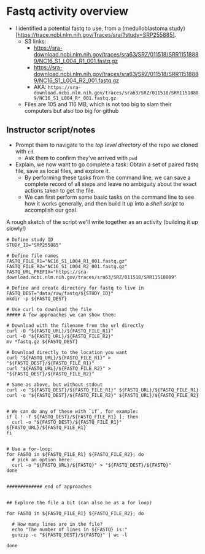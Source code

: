 # Fastq activity overview

+ I identified a potential fastq to use, from a (medulloblastoma study)[https://trace.ncbi.nlm.nih.gov/Traces/sra/?study=SRP255885].
  + S3 links: 
    + https://sra-download.ncbi.nlm.nih.gov/traces/sra63/SRZ/011518/SRR11518889/NC16_S1_L004_R1_001.fastq.gz
    + https://sra-download.ncbi.nlm.nih.gov/traces/sra63/SRZ/011518/SRR11518889/NC16_S1_L004_R2_001.fastq.gz
    + AKA: `https://sra-download.ncbi.nlm.nih.gov/traces/sra63/SRZ/011518/SRR11518889/NC16_S1_L004_R*_001.fastq.gz`
  + Files are 105 and 116 MB, which is not too big to slam their computers but also too big for github


## Instructor script/notes

+ Prompt them to navigate to the _top level directory_ of the repo we cloned with `cd`. 
	+ Ask them to confirm they've arrived with `pwd`
+ Explain, we now want to go complete a task: Obtain a set of paired fastq file, save as local files, and explore it. 
  + By performing these tasks from the command line, we can save a complete record of all steps and leave no ambiguity about the exact actions taken to get the file. 
  + We can first perform some basic tasks on the command line to see how it works generally, and then build it up into a _shell script_ to accomplish our goal.


A rough sketch of the script we'll write together as an activity (building it up slowly!)

```
# Define study ID
STUDY_ID="SRP255885"

# Define file names
FASTQ_FILE_R1="NC16_S1_L004_R1_001.fastq.gz"
FASTQ_FILE_R2="NC16_S1_L004_R2_001.fastq.gz"
FASTQ_URL_PREFIX="https://sra-download.ncbi.nlm.nih.gov/traces/sra63/SRZ/011518/SRR11518889"

# Define and create directory for fastq to live in
FASTQ_DEST="data/raw/fastq/${STUDY_ID}"
mkdir -p ${FASTQ_DEST} 

# Use curl to download the file
##### A few approaches we can show them: 

# Download with the filename from the url directly
curl -O "${FASTQ_URL}/${FASTQ_FILE_R1}"
curl -O "${FASTQ_URL}/${FASTQ_FILE_R2}"
mv *fastq.gz ${FASTQ_DEST} 

# Download directly to the location you want
curl "${FASTQ_URL}/${FASTQ_FILE_R1}" > "${FASTQ_DEST}/${FASTQ_FILE_R1}"
curl "${FASTQ_URL}/${FASTQ_FILE_R2}" > "${FASTQ_DEST}/${FASTQ_FILE_R2}"

# Same as above, but without stdout
curl -o "${FASTQ_DEST}/${FASTQ_FILE_R1}" ${FASTQ_URL}/${FASTQ_FILE_R1}
curl -o "${FASTQ_DEST}/${FASTQ_FILE_R2}" ${FASTQ_URL}/${FASTQ_FILE_R2}


# We can do any of these with `if`, for example:
if [ ! -f ${FASTQ_DEST}/${FASTQ_FILE_R1} ]; then
  curl -o "${FASTQ_DEST}/${FASTQ_FILE_R1}" ${FASTQ_URL}/${FASTQ_FILE_R1}
fi  
  

# Use a for-loop:
for FASTQ in ${FASTQ_FILE_R1} ${FASTQ_FILE_R2}; do
  # pick an option here:
  curl -o "${FASTQ_URL}/${FASTQ}" > "${FASTQ_DEST}/${FASTQ}"
done


############# end of approaches


## Explore the file a bit (can also be as a for loop)

for FASTQ in ${FASTQ_FILE_R1} ${FASTQ_FILE_R2}; do

  # How many lines are in the file?
  echo "The number of lines in ${FASTQ} is:"
  gunzip -c "${FASTQ_DEST}/${FASTQ}" | wc -l
  
done
``` 

